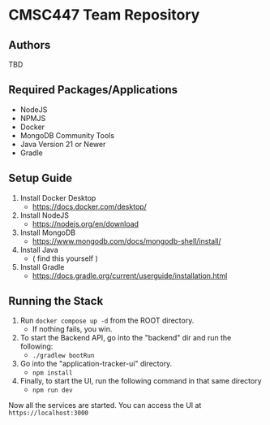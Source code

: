 # CMSC447 Team Repository


## Authors
TBD

## Required Packages/Applications
- NodeJS
- NPMJS
- Docker
- MongoDB Community Tools
- Java Version 21 or Newer
- Gradle

## Setup Guide
1. Install Docker Desktop
    - https://docs.docker.com/desktop/
2. Install NodeJS
    - https://nodejs.org/en/download
3. Install MongoDB
    - https://www.mongodb.com/docs/mongodb-shell/install/
4. Install Java
    - ( find this yourself )
5. Install Gradle
    - https://docs.gradle.org/current/userguide/installation.html

## Running the Stack
1. Run `docker compose up -d` from the ROOT directory.
    - If nothing fails, you win.
2. To start the Backend API, go into the "backend" dir and run the following:
    - `./gradlew bootRun`
3. Go into the "application-tracker-ui" directory.
    - `npm install`
4. Finally, to start the UI, run the following command in that same directory 
    - `npm run dev`

Now all the services are started. You can access the UI at `https://localhost:3000`
